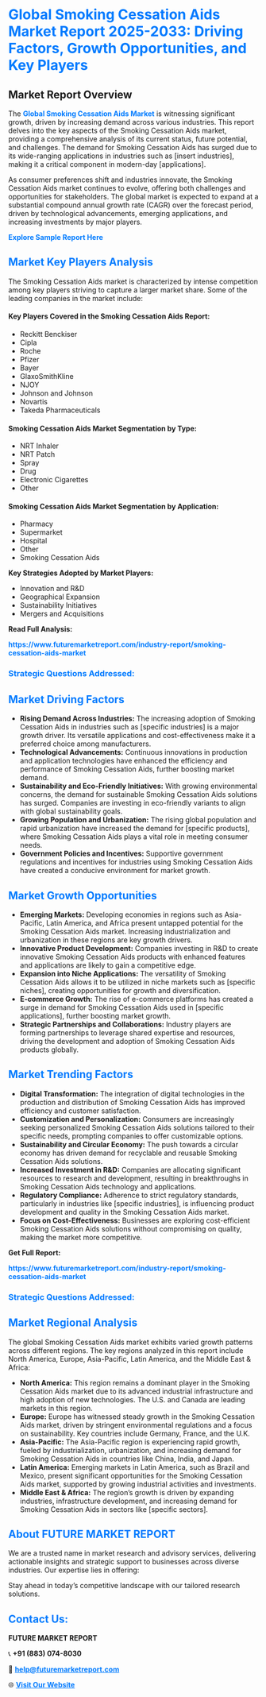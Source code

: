 <h1 style="color: #007BFF;">Global Smoking Cessation Aids Market Report 2025-2033: Driving Factors, Growth Opportunities, and Key Players</h1>

<section id="overview">
<h2>Market Report Overview</h2>
<p>The <a href="https://www.futuremarketreport.com/industry-report/smoking-cessation-aids-market" style="color: #007BFF; text-decoration: none;"><strong>Global Smoking Cessation Aids Market</strong></a> is witnessing significant growth, driven by increasing demand across various industries. This report delves into the key aspects of the Smoking Cessation Aids market, providing a comprehensive analysis of its current status, future potential, and challenges. The demand for Smoking Cessation Aids has surged due to its wide-ranging applications in industries such as [insert industries], making it a critical component in modern-day [applications].</p>
<p>As consumer preferences shift and industries innovate, the Smoking Cessation Aids market continues to evolve, offering both challenges and opportunities for stakeholders. The global market is expected to expand at a substantial compound annual growth rate (CAGR) over the forecast period, driven by technological advancements, emerging applications, and increasing investments by major players.</p>
</section>

<section id="overview">
<p><a href="https://www.futuremarketreport.com/request-sample/reportId=122260" style="color: #007BFF; text-decoration: none;"><strong>Explore Sample Report Here</strong></a></p>
</section>

<section id="key-players">
<h2 style="color: #007BFF;">Market Key Players Analysis</h2>
<p>The Smoking Cessation Aids market is characterized by intense competition among key players striving to capture a larger market share. Some of the leading companies in the market include:</p>
<h4>Key Players Covered in the Smoking Cessation Aids Report:</h4>
<ul><li>Reckitt Benckiser</li><li>Cipla</li><li>Roche</li><li>Pfizer</li><li>Bayer</li><li>GlaxoSmithKline</li><li>NJOY</li><li>Johnson and Johnson</li><li>Novartis</li><li>Takeda Pharmaceuticals</li></ul>
<h4>Smoking Cessation Aids Market Segmentation by Type:</h4>
<ul><li>NRT Inhaler</li><li>NRT Patch</li><li>Spray</li><li>Drug</li><li>Electronic Cigarettes</li><li>Other</li></ul>

<h4>Smoking Cessation Aids Market Segmentation by Application:</h4>
<ul><li>Pharmacy</li><li>Supermarket</li><li>Hospital</li><li>Other</li><li>Smoking Cessation Aids</li></ul>
<p><strong>Key Strategies Adopted by Market Players:</strong></p>
<ul>
<li>Innovation and R&D</li>
<li>Geographical Expansion</li>
<li>Sustainability Initiatives</li>
<li>Mergers and Acquisitions</li>
</ul>
</section>

<section>
<p><strong>Read Full Analysis: </strong></p><a href="https://www.futuremarketreport.com/industry-report/smoking-cessation-aids-market" style="color: #007BFF; text-decoration: none;"><strong>https://www.futuremarketreport.com/industry-report/smoking-cessation-aids-market</strong></a>
<h3 style="color: #007BFF;">Strategic Questions Addressed:</h3>
</section>

<section id="driving-factors">
<h2 style="color: #007BFF;">Market Driving Factors</h2>
<ul>
<li><strong>Rising Demand Across Industries:</strong> The increasing adoption of Smoking Cessation Aids in industries such as [specific industries] is a major growth driver. Its versatile applications and cost-effectiveness make it a preferred choice among manufacturers.</li>
<li><strong>Technological Advancements:</strong> Continuous innovations in production and application technologies have enhanced the efficiency and performance of Smoking Cessation Aids, further boosting market demand.</li>
<li><strong>Sustainability and Eco-Friendly Initiatives:</strong> With growing environmental concerns, the demand for sustainable Smoking Cessation Aids solutions has surged. Companies are investing in eco-friendly variants to align with global sustainability goals.</li>
<li><strong>Growing Population and Urbanization:</strong> The rising global population and rapid urbanization have increased the demand for [specific products], where Smoking Cessation Aids plays a vital role in meeting consumer needs.</li>
<li><strong>Government Policies and Incentives:</strong> Supportive government regulations and incentives for industries using Smoking Cessation Aids have created a conducive environment for market growth.</li>
</ul>
</section>

<section id="growth-opportunities">
<h2 style="color: #007BFF;">Market Growth Opportunities</h2>
<ul>
<li><strong>Emerging Markets:</strong> Developing economies in regions such as Asia-Pacific, Latin America, and Africa present untapped potential for the Smoking Cessation Aids market. Increasing industrialization and urbanization in these regions are key growth drivers.</li>
<li><strong>Innovative Product Development:</strong> Companies investing in R&D to create innovative Smoking Cessation Aids products with enhanced features and applications are likely to gain a competitive edge.</li>
<li><strong>Expansion into Niche Applications:</strong> The versatility of Smoking Cessation Aids allows it to be utilized in niche markets such as [specific niches], creating opportunities for growth and diversification.</li>
<li><strong>E-commerce Growth:</strong> The rise of e-commerce platforms has created a surge in demand for Smoking Cessation Aids used in [specific applications], further boosting market growth.</li>
<li><strong>Strategic Partnerships and Collaborations:</strong> Industry players are forming partnerships to leverage shared expertise and resources, driving the development and adoption of Smoking Cessation Aids products globally.</li>
</ul>
</section>

<section id="trending-factors">
<h2 style="color: #007BFF;">Market Trending Factors</h2>
<ul>
<li><strong>Digital Transformation:</strong> The integration of digital technologies in the production and distribution of Smoking Cessation Aids has improved efficiency and customer satisfaction.</li>
<li><strong>Customization and Personalization:</strong> Consumers are increasingly seeking personalized Smoking Cessation Aids solutions tailored to their specific needs, prompting companies to offer customizable options.</li>
<li><strong>Sustainability and Circular Economy:</strong> The push towards a circular economy has driven demand for recyclable and reusable Smoking Cessation Aids solutions.</li>
<li><strong>Increased Investment in R&D:</strong> Companies are allocating significant resources to research and development, resulting in breakthroughs in Smoking Cessation Aids technology and applications.</li>
<li><strong>Regulatory Compliance:</strong> Adherence to strict regulatory standards, particularly in industries like [specific industries], is influencing product development and quality in the Smoking Cessation Aids market.</li>
<li><strong>Focus on Cost-Effectiveness:</strong> Businesses are exploring cost-efficient Smoking Cessation Aids solutions without compromising on quality, making the market more competitive.</li>
</ul>
</section>

<section>
<p><strong>Get Full Report: </strong></p><a href="https://www.futuremarketreport.com/industry-report/smoking-cessation-aids-market" style="color: #007BFF; text-decoration: none;"><strong>https://www.futuremarketreport.com/industry-report/smoking-cessation-aids-market</strong></a>
<h3 style="color: #007BFF;">Strategic Questions Addressed:</h3>
</section>


<section id="regional-analysis">
<h2 style="color: #007BFF;">Market Regional Analysis</h2>
<p>The global Smoking Cessation Aids market exhibits varied growth patterns across different regions. The key regions analyzed in this report include North America, Europe, Asia-Pacific, Latin America, and the Middle East & Africa:</p>
<ul>
<li><strong>North America:</strong> This region remains a dominant player in the Smoking Cessation Aids market due to its advanced industrial infrastructure and high adoption of new technologies. The U.S. and Canada are leading markets in this region.</li>
<li><strong>Europe:</strong> Europe has witnessed steady growth in the Smoking Cessation Aids market, driven by stringent environmental regulations and a focus on sustainability. Key countries include Germany, France, and the U.K.</li>
<li><strong>Asia-Pacific:</strong> The Asia-Pacific region is experiencing rapid growth, fueled by industrialization, urbanization, and increasing demand for Smoking Cessation Aids in countries like China, India, and Japan.</li>
<li><strong>Latin America:</strong> Emerging markets in Latin America, such as Brazil and Mexico, present significant opportunities for the Smoking Cessation Aids market, supported by growing industrial activities and investments.</li>
<li><strong>Middle East & Africa:</strong> The region’s growth is driven by expanding industries, infrastructure development, and increasing demand for Smoking Cessation Aids in sectors like [specific sectors].</li>
</ul>
</section>

<footer>
<h2 style="color: #007BFF;">About FUTURE MARKET REPORT</h2>
<p>We are a trusted name in market research and advisory services, delivering actionable insights and strategic support to businesses across diverse industries. Our expertise lies in offering:</p>

<p>Stay ahead in today’s competitive landscape with our tailored research solutions.</p>

<h2 style="color: #007BFF;">Contact Us:</h2>
<p><strong>FUTURE MARKET REPORT</strong></p>
<p>📞 <strong>+91 (883) 074-8030</strong></p>
<p>📧 <strong><a href="mailto:help@futuremarketreport.com" style="color: #007BFF;">help@futuremarketreport.com</a></strong></p>
<p>🌐 <strong><a href="https://www.futuremarketreport.com/" style="color: #007BFF;">Visit Our Website</a></strong></p>
</footer>